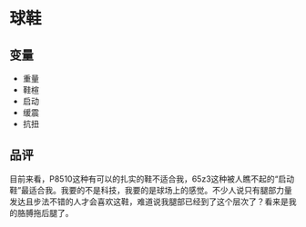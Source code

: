 # 球鞋
## 变量
- 重量
- 鞋楦
- 启动
- 缓震
- 抗扭

## 品评
目前来看，P8510这种有可以的扎实的鞋不适合我，65z3这种被人瞧不起的“启动鞋”最适合我。我要的不是科技，我要的是球场上的感觉。不少人说只有腿部力量发达且步法不错的人才会喜欢这鞋，难道说我腿部已经到了这个层次了？看来是我的胳膊拖后腿了。